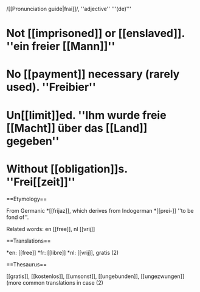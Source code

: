 /[[Pronunciation guide|frai]]/, ''adjective'' '''(de)'''

# Not [[imprisoned]] or [[enslaved]]. ''ein freier [[Mann]]''
# No [[payment]] necessary (rarely used). ''Freibier''
# Un[[limit]]ed. ''Ihm wurde freie [[Macht]] über das [[Land]] gegeben''
# Without [[obligation]]s. ''Frei[[zeit]]''

==Etymology==

From Germanic *[[frijaz]], which derives from Indogerman *[[prei-]] ''to be fond of''.

Related words: en [[free]], nl [[vrij]]

==Translations==

*en: [[free]]
*fr: [[libre]]
*nl: [[vrij]], gratis (2)

==Thesaurus==

[[gratis]], [[kostenlos]], [[umsonst]], [[ungebunden]], [[ungezwungen]] (more common translations in case (2)